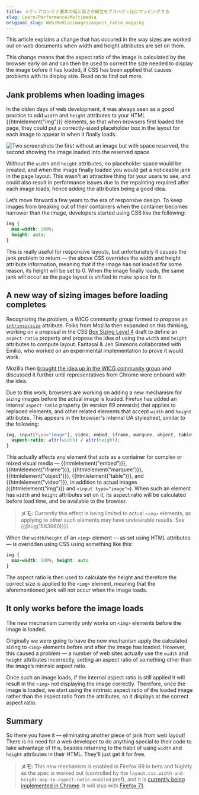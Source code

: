 ```yaml
---
title: メディアコンテナ要素の幅と高さの属性をアスペクト比にマッピングする
slug: Learn/Performance/Multimedia
original_slug: Web/Media/images/aspect_ratio_mapping
---
```


This article explains a change that has occured in the way sizes are worked out on web documents when width and height attributes are set on them.

This change means that the aspect ratio of the image is calculated by the browser early on and can then be used to correct the size needed to display the image before it has loaded, if CSS has been applied that causes problems with its display size. Read on to find out more.

## Jank problems when loading images

In the olden days of web development, it was always seen as a good practice to add `width` and `height` attributes to your HTML {{htmlelement("img")}} elements, so that when browsers first loaded the page, they could put a correctly-sized placeholder box in the layout for each image to appear in when it finally loads.

![Two screenshots the first without an image but with space reserved, the second showing the image loaded into the reserved space.](https://developer.mozilla.org/en-US/docs/learn/performance/multimedia/ar-guide.jpg)

Without the `width` and `height` attributes, no placeholder space would be created, and when the image finally loaded you would get a noticeable jank in the page layout. This wasn't an attractive thing for your users to see, and could also result in performance issues due to the repainting required after each image loads, hence adding the attributes being a good idea.

Let’s move forward a few years to the era of responsive design. To keep images from breaking out of their containers when the container becomes narrower than the image, developers started using CSS like the following:

```css
img {
  max-width: 100%;
  height: auto;
}
```

This is really useful for responsive layouts, but unfortunately it causes the jank problem to return — the above CSS overrides the width and height attribute information, meaning that if the image has not loaded for some reason, its height will be set to 0. When the image finally loads, the same jank will occur as the page layout is shifted to make space for it.

## A new way of sizing images before loading completes

Recognizing the problem, a WICG community group formed to propose an [`intrinsicsize`](https://github.com/WICG/intrinsicsize-attribute) attribute. Folks from Mozilla then expanded on this thinking, working on a proposal in the CSS [Box Sizing Level 4](https://drafts.csswg.org/css-sizing-4/) draft to define an `aspect-ratio` property and propose the idea of using the `width` and `height` attributes to compute layout. Fantasai & Jen Simmons collaborated with Emilio, who worked on an experimental implementation to prove it would work.

Mozilla then [brought the idea up in the WICG community group](https://github.com/WICG/intrinsicsize-attribute/issues/16) and discussed it further until representatives from Chrome were onboard with the idea.

Due to this work, browsers are working on adding a new mechanism for sizing images before the actual image is loaded. Firefox has added an internal `aspect-ratio` property (in version 69 onwards) that applies to replaced elements, and other related elements that accept `width` and `height` attributes. This appears in the browser's internal UA stylesheet, similar to the following:

```css
img, input[type="image"], video, embed, iframe, marquee, object, table {
  aspect-ratio: attr(width) / attr(height);
}
```

This actually affects any element that acts as a container for complex or mixed visual media — {{htmlelement("embed")}}, {{htmlelement("iframe")}}, {{htmlelement("marquee")}}, {{htmlelement("object")}}, {{htmlelement("table")}}, and {{htmlelement("video")}}, in addition to actual images ({{htmlelement("img")}} and `<input type="image">`). When such an element has `width` and `height` attributes set on it, its aspect ratio will be calculated before load time, and be available to the browser.

> **メモ:** Currently this effect is being limited to actual `<img>` elements, as applying to other such elements may have undesirable results. See ({{bug(1583980)}}).

When the `width`/`height` of an `<img>` element — as set using HTML attributes — is overidden using CSS using something like this:

```css
img {
  max-width: 100%; height: auto
}
```

The aspect ratio is then used to calculate the height and therefore the correct size is applied to the `<img>` element, meaning that the aforementioned jank will not occur when the image loads.

## It only works before the image loads

The new mechanism currently only works on `<img>` elements before the image is loaded.

Originally we were going to have the new mechanism apply the calculated sizing to `<img>` elements before and after the image has loaded. However, this caused a problem — a number of web sites actually use the `width` and `height` attributes incorrectly, setting an aspect ratio of something other than the image’s intrinsic aspect ratio.

Once such an image loads, if the internal aspect ratio is still applied it will result in the `<img>` not displaying the image correctly. Therefore, once the image is loaded, we start using the intrinsic aspect ratio of the loaded image rather than the aspect ratio from the attributes, so it displays at the correct aspect ratio.

## Summary

So there you have it — eliminating another piece of jank from web layout! There is no need for a web developer to do anything special to their code to take advantage of this, besides returning to the habit of using `width` and `height` attributes in their HTML. They'll just get it for free.

> **メモ:** This new mechanism is enabled in Firefox 69 in beta and Nightly as the spec is worked out (controlled by the `layout.css.width-and-height-map-to-aspect-ratio.enabled` pref), and it is [currently being implemented in Chrome](https://groups.google.com/a/chromium.org/forum/#!topic/blink-dev/hbhKRuBzZ4o). It will ship with [Firefox 71](https://bugzilla.mozilla.org/show_bug.cgi?id=1585637).
